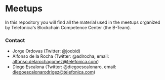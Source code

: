 # Meetups

In this repository you will find all the material used in the meetups organized by Telefonica's Blockchain Competence Center (the B-Team).

### Contact

* Jorge Ordovas (Twitter: @joobid)
* Alfonso de la Rocha (Twitter: @adlrocha, email: alfonso.delarochagomez@telefonica.com)
* Diego Escalona (Twitter: @diegoescalonaro, email: diegoescalonarodrigez@telefonica.com)
